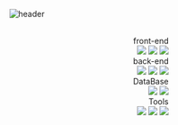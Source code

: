<div align="center">
  
![header](https://capsule-render.vercel.app/api?type=slice&color=29174b&height=180&fontColor=ece9f2&text=Sarah%20Kim&fontAlign=22&rotate=-12&fontAlignY=25&desc=Back-end%20Developer&descAlign=66&descAlignY=44&reversal=true)

</div>
<br/>

<div align="right">
  front-end <br/>
<!--Html-->
<img src="https://img.shields.io/badge/Html5-E34F26?style=for-the-badge&logo=html5&logoColor=white">
<!--Css-->
<img src="https://img.shields.io/badge/Css3-1572B6?style=for-the-badge&logo=css3&logoColor=white">
  <!--React-->
<img src="https://img.shields.io/badge/React-61DAFB?style=for-the-badge&logo=react&logoColor=white">
</div>


<div align="right">
back-end <br/>
<!--Java-->
<img src="https://img.shields.io/badge/JAVA-007396?style=for-the-badge&logo=java&logoColor=white">
<!--Spring-->
<img src="https://img.shields.io/badge/Spring-6DB33F?style=for-the-badge&logo=Spring&logoColor=white">
<!--SpringBoot-->
<img src="https://img.shields.io/badge/Spring Boot-6DB33F?style=for-the-badge&logo=SpringBoot&logoColor=white">

</div>

<div align="right">
DataBase <br/>
<!-- MysQL -->
<img src="https://img.shields.io/badge/MySQL-4479A1?style=for-the-badge&logo=MySQL&logoColor=white">
<!-- Oracle -->
<img src="https://img.shields.io/badge/Oracle-F80000?style=for-the-badge&logo=Oracle&logoColor=white">
</div>

<div align="right">
Tools <br/>
<!-- VS Code -->
<img src="https://img.shields.io/badge/visualstudiocode-007ACC?style=for-the-badge&logo=visualstudiocode&logoColor=white">
<!-- Eclipse -->
<img src="https://img.shields.io/badge/Eclipse-2C2255?style=for-the-badge&logo=Eclipse%20IDE&logoColor=white">
<!-- DBeaver -->
<img src="https://img.shields.io/badge/DBeaver-382923?style=for-the-badge&logo=Dbeaver&logoColor=white">
</div>
